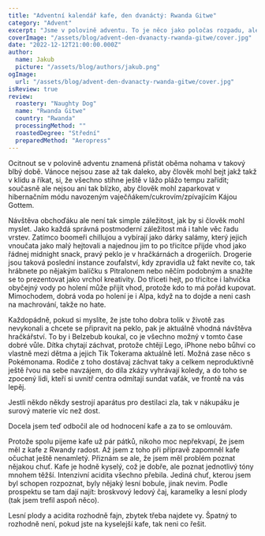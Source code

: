 ```yaml
---
title: "Adventní kalendář kafe, den dvanáctý: Rwanda Gitwe"
category: "Advent"
excerpt: "Jsme v polovině adventu. To je něco jako poločas rozpadu, ale horší. Lidi se totiž vrhaj do nákupních center v naději, že ještě nějaký dárky narychlo koupěj, ale samozřejmě nekoupěj. Teda je tam další vrstva komplexity; vedle zoufalýho přemejšlení, čím byste někomu udělali alespoň Planckovu radost, se musíte zabejvat tím, jak přežít v rozlíceným davu tak dlouho, abyste se dostali k pokladně a ideálně i s tím dárkem v ruce. No, neni to jednoduchý a neměli jste prokrastinovat."
coverImage: "/assets/blog/advent-den-dvanacty-rwanda-gitwe/cover.jpg"
date: "2022-12-12T21:00:00.000Z"
author:
  name: Jakub
  picture: "/assets/blog/authors/jakub.png"
ogImage:
  url: "/assets/blog/advent-den-dvanacty-rwanda-gitwe/cover.jpg"
isReview: true
review:
  roastery: "Naughty Dog"
  name: "Rwanda Gitwe"
  country: "Rwanda"
  processingMethod: ""
  roastedDegree: "Střední"
  preparedMethod: "Aeropress"
---
```


Ocitnout se v polovině adventu znamená přistát oběma nohama v takový blbý době. Vánoce nejsou zase až tak daleko, aby člověk mohl bejt jakž takž v klidu a říkat, si, že všechno stihne ještě v lážo plážo tempu zařídit; současně ale nejsou ani tak blízko, aby člověk mohl zaparkovat v hibernačním módu navozeným vaječňákem/cukrovím/zpívajícím Kájou Gottem.

Návštěva obchoďáku ale není tak simple záležitost, jak by si člověk mohl myslet. Jako každá správná postmoderní záležitost má i tahle věc řadu vrstev. Zatímco boomeři chillujou a vybírají jako dárky salámy, který jejich vnoučata jako malý hejtovali a najednou jim to po třicítce přijde vhod jako řádnej midnight snack, pravý peklo je v hračkárnách a drogeriích. Drogerie jsou taková poslední instance zoufalství, kdy zpravidla už fakt nevíte co, tak hrábnete po nějakým balíčku s Pitralonem nebo něčím podobným a snažíte se to prezentovat jako vrchol kreativity. Do třiceti hejt, po třicítce i lahvička obyčejný vody po holení může přijít vhod, protože kdo to má pořád kupovat. Mimochodem, dobrá voda po holení je i Alpa, když na to dojde a neni cash na machrování, takže no hate.

Každopádně, pokud si myslíte, že jste toho dobra tolik v životě zas nevykonali a chcete se připravit na peklo, pak je aktuálně vhodná návštěva hračkářství. To by i Belzebub koukal, co je všechno možný v tomto čase dobré vůle. Dítka chytají záchvat, protože chtějí Lego, iPhone nebo bůhví co vlastně mezi dětma a jejich Tik Tokerama aktuálně letí. Možná zase něco s Pokémonama. Rodiče z toho dostávaj záchvat taky a celkem neproduktivně ještě řvou na sebe navzájem, do díla zkázy vyhrávají koledy, a do toho se zpocený lidi, kteří si uvnitř centra odmítají sundat vaťák, ve frontě na vás lepěj.

Jestli někdo někdy sestrojí aparátus pro destilaci zla, tak v nákupáku je surový materie víc než dost.

Docela jsem teď odbočil ale od hodnocení kafe a za to se omlouvám.

Protože spolu pijeme kafe už pár pátků, nikoho moc nepřekvapí, že jsem měl z kafe z Rwandy radost. Až jsem z toho při přípravě zapomněl kafe očuchat ještě nenamletý. Přiznám se ale, že jsem měl problém poznat nějakou chuť. Kafe je hodně kyselý, což je dobře, ale poznat jednotlivý tóny mnohem těžší. Intenzivní acidita všechno přebila. Jediná chuť, kterou jsem byl schopen rozpoznat, byly nějaký lesní bobule, jinak nevim. Podle prospektu se tam dají najít: broskvový ledový čaj, karamelky a lesní plody (tak jsem trefil aspoň něco).

Lesní plody a acidita rozhodně fajn, zbytek třeba najdete vy. Špatný to rozhodně není, pokud jste na kyselejší kafe, tak neni co řešit.
